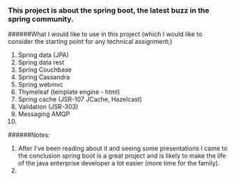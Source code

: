 ### This project is about the spring boot, the latest buzz in the spring community.

######What I would like to use in this project (which I would like to consider the starting point for any technical assignment;) 
1. Spring data (JPA)
1. Spring data rest
1. Spring Couchbase
1. Spring Cassandra
1. Spring webmvc
1. Thymeleaf (template engine - html)
1. Spring cache (JSR-107 JCache, Hazelcast)
1. Validation (JSR-303)
1. Messaging AMQP
1. 

######Notes:
1. After I've been reading about it and seeing some presentations I came to the conclusion spring boot is a great project and is likely to make the life of the java enterprise developer a lot easier (more time for the family).
1. 
